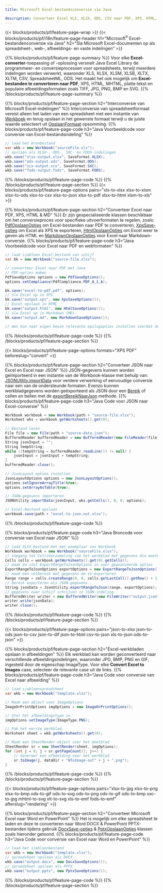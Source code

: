 ```yaml
---
title: Microsoft Excel-bestandsconversie via Java 

description: Converteer Excel XLS, XLSX, ODS, CSV naar PDF, XPS, HTML, JPEG, HTML en vele andere populaire formaten met slechts enkele regels Java code.
---
```

{{< blocks/products/pf/feature-page-wrap >}}
{{< blocks/products/pf/i18n/feature-page-header h1="Microsoft<sup>&reg;</sup> Excel-bestandenconversie via Java" h2="Sla Microsoft Excel-documenten op als spreadsheet-, web-, afbeeldings- en vaste indelingen" >}}

{{% blocks/products/pf/feature-page-summary %}}
Voor elke **Excel-converter**-toepassing of -oplossing versnelt Java Excel Library de programmeer- en conversieprocessen voor spreadsheets, terwijl meerdere indelingen worden verwerkt, waaronder XLS, XLSX, XLSM, XLSB, XLTX, XLTM, CSV, SpreadsheetML, ODS. Het maakt het ook mogelijk om **Excel-bestanden te converteren naar PDF**, XPS, HTML, MHTML, platte tekst en populaire afbeeldingsformaten zoals TIFF, JPG, PNG, BMP en SVG.
{{% /blocks/products/pf/feature-page-summary %}}

{{% blocks/products/pf/feature-page-section h2="Interconversie van Microsoft Excel-indelingen" %}}
Interconversie van spreadsheetformaat vereist alleen het laden van een spreadsheet met een instantie van [Werkboek](https://reference.aspose.com/cells/java/com.aspose.cells/Workbook) en terug opslaan in het gewenste formaat terwijl u de juiste waarde selecteert uit [OpslaanFormaat](https://reference.aspose.com/cells/java/com.aspose.cells/SaveFormat) opsomming.
{{% blocks/products/pf/feature-page-code h3="Java Voorbeeldcode voor conversie van Excel-bestandsindeling" %}}

```cs
// laad het bronbestand
var wkb = new Workbook("sourceFile.xls");
// opslaan als XLSX-, ODS-, SXC- en FODS-indelingen
wkb.save("xlsx-output.xlsx", SaveFormat.XLSX);
wkb.save("ods-output.ods", SaveFormat.ODS);
wkb.save("scx-output.scx", SaveFormat.SXC);
wkb.save("fods-output.fods", SaveFormat.FODS);

```
{{% /blocks/products/pf/feature-page-code %}}
{{% /blocks/products/pf/feature-page-section %}}
{{< blocks/products/pf/feature-page-options pairs="xls-to-xlsx xlsx-to-xlsm xlsx-to-ods xlsx-to-csv xlsx-to-json xlsx-to-pdf xlsx-to-html xlsm-to-xls" >}}


{{% blocks/products/pf/feature-page-section h2="Converteer Excel naar PDF, XPS, HTML & MD" %}}
Er zijn gespecialiseerde klassen beschikbaar om het conversieproces voor specifieke uitvoerformaten te regelen, zoals: [PdfOpslaanOpties](https://reference.aspose.com/cells/java/com.aspose.cells/PdfSaveOptions) om Excel-bestanden naar PDF te converteren, [XpsSave-opties](https://reference.aspose.com/cells/java/com.aspose.cells/XpsSaveOptions) om Excel als XPS te exporteren, [HtmlOpslaanOpties](https://reference.aspose.com/cells/java/com.aspose.cells/HtmlSaveOptions) om Excel weer te geven als HTML en [MarkdownOpslaanOpties](https://reference.aspose.com/cells/java/com.aspose.cells/MarkdownSaveOptions) voor Excel naar Markdown-conversie. 
{{% blocks/products/pf/feature-page-code h3="Java Voorbeeldcode voor Excel naar PDF en webformaten" %}}

```cs
// laad sjabloon Excel-bestand van schijf
var bk = new Workbook("source-file.xlsx");

// converteer Excel naar PDF met Java
// PDF-opties maken
PdfSaveOptions options = new PdfSaveOptions();
options.setCompliance(PdfCompliance.PDF_A_1_A);

bk.save("excel-to-pdf.pdf", options);
// sla Excel op in XPS
bk.save("output.xps", new XpsSaveOptions());
// Excel opslaan in HTML
bk.save("output.html", new HtmlSaveOptions());
// sla Excel op in Markdown (MD)
bk.save("output.md", new MarkdownSaveOptions());

// men kan naar eigen keuze relevante opslagopties instellen voordat deze in een relevant formaat worden opgeslagen

```
{{% /blocks/products/pf/feature-page-code %}}
{{% /blocks/products/pf/feature-page-section %}}

{{< blocks/products/pf/feature-page-options formats="XPS PDF" beforeslug="convert" >}}

{{% blocks/products/pf/feature-page-section h2="Converteer JSON naar Excel en Excel naar JSON" %}}
JSON-gegevens kunnen worden geïmporteerd in een instantie van de Workbook-klasse met behulp van: [JSONUtility.importData](https://reference.aspose.com/cells/java/com.aspose.cells/jsonutility#importData) voor verdere verwerking of eenvoudige conversie naar een van de ondersteunde formaten. Evenzo kunnen werkbladgegevens worden geëxporteerd als JSON door een [Bereik](https://reference.aspose.com/cells/java/com.aspose.cells/range) of cellen en bellen met de [exportBereikNaarJson](https://reference.aspose.com/cells/java/com.aspose.cells/jsonutility) methode.
{{% blocks/products/pf/feature-page-code h3="Java Code voor JSON naar Excel-conversie" %}}
```cs
Workbook workbook = new Workbook(path + "source-file.xlsx");
Worksheet wks = workbook.getWorksheets().get(0);
		
// Bestand lezen
File file = new File(path + "source-data.json");
BufferedReader bufferedReader = new BufferedReader(new FileReader(file));
String jsonInput = "";
String tempString;
while ((tempString = bufferedReader.readLine()) != null) {
	jsonInput = jsonInput + tempString; 
}
bufferedReader.close();
							
// JsonLayout-opties instellen
JsonLayoutOptions options = new JsonLayoutOptions();
options.setIgnoreArrayTitle(true);
options.setArrayAsTable(true);

// JSON-gegevens importeren
JSONUtility.importData(jsonInput, wks.getCells(), 0, 0, options);

// Excel-bestand opslaan
workbook.save(path + "excel-to-json.out.xlsx");

```
{{% /blocks/products/pf/feature-page-code %}}

{{% blocks/products/pf/feature-page-code h3="Java Broncode voor conversie van Excel naar JSON" %}}
```cs
// laad XLSX-bestand met een exemplaar van Workbook
Workbook workbook = new Workbook("sourceFile.xlsx");
// toegang tot CellsVerzameling van het werkblad met gegevens die moeten worden geconverteerd
Cells cells = workbook.getWorksheets().get(0).getCells();
// maak en stel ExportRangeToJsonOptions in voor geavanceerde opties
ExportRangeToJsonOptions exportOptions = new ExportRangeToJsonOptions();
// maak een celbereik met gegevens om te exporteren
Range range = cells.createRange(0, 0, cells.getLastCell().getRow() + 1, cells.getLastCell().getColumn() + 1);
// bereik exporteren als JSON-gegevens
String jsonData = JsonUtility.exportRangeToJson(range, exportOptions);
// gegevens naar schijf schrijven in JSON-indeling
BufferedWriter writer = new BufferedWriter(new FileWriter("output.json"));
writer.write(jsonData);
writer.close();    

```
{{% /blocks/products/pf/feature-page-code %}}
{{% /blocks/products/pf/feature-page-section %}}

{{< blocks/products/pf/feature-page-options pairs="json-to-xlsx json-to-ods json-to-csv json-to-dif json-to-html csv-to-json xls-to-json ods-to-json" >}}

{{% blocks/products/pf/feature-page-section h2="Excel-werkbladen opslaan in afbeeldingen" %}}
Elk werkblad kan worden geconverteerd naar verschillende afbeeldingsindelingen, waaronder JPG, BMP, PNG en GIF, ingesteld door de eigenschap ImageType. Voor elke **Convert Excel to Images** case, selecteer de relevante case uit de links.
{{% blocks/products/pf/feature-page-code h3="Java Code voor conversie van Excel naar afbeelding" %}}
```cs
// laad sjabloonspreadsheet
var wkb = new Workbook("template.xlsx");

// Maak een object voor ImageOptions
ImageOrPrintOptions imgOptions = new ImageOrPrintOptions();

// Stel het afbeeldingstype in
imgOptions.setImageType(ImageType.PNG);

// Pak het eerste werkblad.
Worksheet sheet = wkb.getWorksheets().get(0);

// Maak een SheetRender-object voor het doelblad
SheetRender sr = new SheetRender(sheet, imgOptions);
for (int j = 0; j < sr.getPageCount(); j++) {
	// Genereer een afbeelding voor het werkblad
	sr.toImage(j, dataDir + "WToImage-out" + j + ".png");
}

```
{{% /blocks/products/pf/feature-page-code %}}
{{% /blocks/products/pf/feature-page-section %}}

{{< blocks/products/pf/feature-page-options pairs="xlsx-to-jpg xlsx-to-png xlsx-to-bmp ods-to-gif ods-to-svg ods-to-png ods-to-gif ods-to-bmp sxc-to-jpg mhtml-to-svg xlt-to-svg xls-to-emf fods-to-emf" afterslug="rendering" >}}

{{% blocks/products/pf/feature-page-section h2="Converteer Microsoft Excel naar Word en PowerPoint" %}}
Het is mogelijk om elke spreadsheet te laden en deze te converteren naar Word DOCX & PowerPoint PPTX-bestanden tijdens gebruik [DocxSave-opties](https://reference.aspose.com/cells/java/com.aspose.cells/DocxSaveOptions) & [PptxOpslaanOpties](https://reference.aspose.com/cells/java/com.aspose.cells/PptxSaveOptions) klassen zoals hieronder getoond.
{{% blocks/products/pf/feature-page-code h3="Java Code voor conversie van Excel naar Word en PowerPoint" %}}
```cs
// laad het sjabloonbestand
var wkb = new Workbook("template.xlsx");
// spreadsheet opslaan als DOCX
wkb.save("output.docx", new DocxSaveOptions());
// spreadsheet opslaan als PPTX
wkb.save("output.pptx", new PptxSaveOptions());

```
{{% /blocks/products/pf/feature-page-code %}}
{{% /blocks/products/pf/feature-page-section %}}
